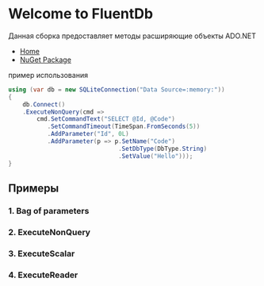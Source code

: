 # Welcome to FluentDb

Данная сборка предоставляет  методы расширяющие объекты ADO.NET

- [Home](https://github.com/ftlab)
- [NuGet Package](https://www.nuget.org/packages/FluentDb)

пример использования
```cs
using (var db = new SQLiteConnection("Data Source=:memory:"))
{
    db.Connect()
    .ExecuteNonQuery(cmd =>
        cmd.SetCommandText("SELECT @Id, @Code")
           .SetCommandTimeout(TimeSpan.FromSeconds(5))
           .AddParameter("Id", 0L)
           .AddParameter(p => p.SetName("Code")
                               .SetDbType(DbType.String)
                               .SetValue("Hello")));
}
```
## Примеры
### 1. Bag of parameters
### 2. ExecuteNonQuery
### 3. ExecuteScalar
### 4. ExecuteReader